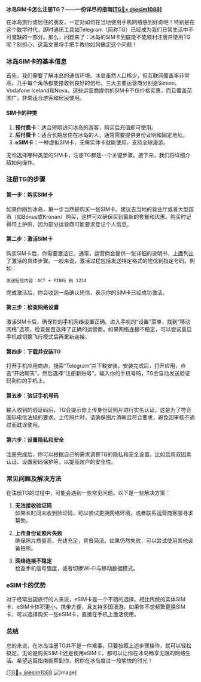 **冰岛SIM卡怎么注册TG？——一份详尽的指南[[TG💪+ @esim1088](https://t.me/s/esim1088)]**

在冰岛旅行或居住的朋友，一定对如何在当地使用手机网络感到好奇吧！特别是在这个数字时代，即时通讯工具如Telegram（简称TG）已经成为我们日常生活中不可或缺的一部分。那么，问题来了：冰岛的SIM卡到底能不能顺利注册并使用TG呢？别担心，这篇文章将手把手教你如何搞定这个问题！

### 冰岛SIM卡的基本信息

首先，我们需要了解冰岛的通信环境。冰岛虽然人口稀少，但互联网覆盖率非常高，几乎每个角落都能接收到良好的信号。三大主要运营商分别是Siminn、Vodafone Iceland和Nova。这些运营商提供的SIM卡不仅价格实惠，而且覆盖范围广，非常适合游客和居民使用。

#### SIM卡的种类

1. **预付费卡**：适合短期访问冰岛的游客，购买后充值即可使用。
2. **后付费卡**：适合长期居住在冰岛的人，通常需要提供身份证明和固定地址。
3. **eSIM卡**：一种虚拟SIM卡，无需实体卡就能使用，支持全球漫游。

无论选择哪种类型的SIM卡，注册TG都是一个关键步骤。接下来，我们将详细介绍如何操作。

### 注册TG的步骤

#### 第一步：购买SIM卡

如果你刚到冰岛，第一步当然是购买一张SIM卡。建议去当地的营业厅或者大型超市（如Bónus或Krónan）购买，这样可以确保买到最新的套餐和优惠。购买时记得带上护照，因为部分运营商可能要求登记个人信息。

#### 第二步：激活SIM卡

购买SIM卡后，你需要激活它。通常，运营商会提供一张详细的说明书，上面列出了激活的具体步骤。一般来说，激活过程包括发送特定格式的短信到指定号码。例如：

```
发送短信内容：ACT + PIN码 到 1234
```

完成激活后，你会收到一条确认短信，表示你的SIM卡已经成功激活。

#### 第三步：检查网络设置

激活SIM卡后，确保你的手机网络设置正确。进入手机的“设置”菜单，找到“移动网络”选项，检查是否选择了正确的运营商。如果网络连接不稳定，可以尝试重启手机或切换飞行模式后再重新连接。

#### 第四步：下载并安装TG

打开手机应用商店，搜索“Telegram”并下载安装。安装完成后，打开应用，点击“开始聊天”，然后选择“注册新账号”。输入你的手机号码，TG会自动发送验证码到你的手机上。

#### 第五步：验证手机号码

输入收到的验证码后，TG会提示你上传身份证照片进行实名认证。这是为了符合国际电信法规的要求。上传照片时，请确保图片清晰且符合要求，避免因审核不通过而耽误使用。

#### 第六步：设置隐私和安全

注册完成后，你可以根据自己的需求调整TG的隐私和安全设置。比如启用双因素认证、设置密码保护等，以提高账户的安全性。

### 常见问题及解决方法

在注册TG的过程中，可能会遇到一些常见问题。以下是一些解决方案：

1. **无法接收验证码**  
   如果长时间未收到验证码，可以尝试更换网络环境，或者联系运营商客服寻求帮助。

2. **上传身份证照片失败**  
   确保照片质量高，光线充足，背景简洁。如果仍然失败，可以尝试使用其他设备拍照。

3. **网络连接不稳定**  
   检查手机信号强度，或者切换Wi-Fi与移动数据模式。

### eSIM卡的优势

对于经常出国旅行的人来说，eSIM卡是一个不错的选择。相比传统的实体SIM卡，eSIM卡体积更小，携带方便，且支持多国漫游。如果你不想频繁更换SIM卡，可以选择购买一张eSIM卡，直接在手机上激活使用。

### 总结

总的来说，在冰岛注册TG并不是一件难事，只要按照上述步骤操作，就可以轻松搞定。无论是购买SIM卡还是使用eSIM卡，都可以让你在冰岛畅享无阻的网络生活。希望这篇指南能帮到你，祝你在冰岛度过一段愉快的时光！

[[TG💪+ @esim1088](https://t.me/s/esim1088) ![Image](https://i.postimg.cc/4NQfJmqS/Snipaste-2025-05-13-00-14-12.png)]